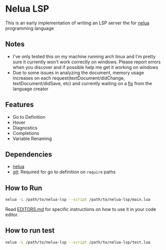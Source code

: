 # Nelua LSP

This is an early implementation of writing an LSP server the for [nelua](https://nelua.io) programming language

## Notes
- I've only tested this on my machine running arch linux and I'm pretty sure it currently won't work correctly on windows. Please report errors when you discover and if possible help me get it working on windows
- Due to some issues in analyzing the document, memory usage increases on each request(textDocument/didChange, textDocument/didSave, etc) and currently waiting on a [fix](https://github.com/edubart/nelua-lang/issues/282) from the language creator

## Features

- Go to Definition
- Hover
- Diagnostics
- Completions
- Variable Renaming

## Dependencies
- [nelua](https://nelua.io)
- [git](https://git-scm.com): Required for go to definition on `require` paths

## How to Run
```sh
nelua -L /path/to/nelua-lsp --script /path/to/nelua-lsp/main.lua
```

Read [EDITORS.md](EDITORS.md) for specific instructions on how to use it in your code editor.

## How to run test
```sh
nelua -L /path/to/nelua-lsp --script /path/to/nelua-lsp/test.lua
```

